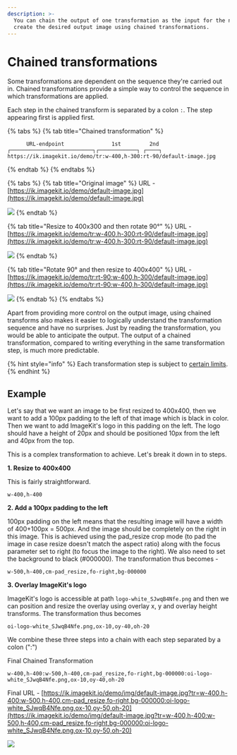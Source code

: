 ```yaml
---
description: >-
  You can chain the output of one transformation as the input for the next to
  create the desired output image using chained transformations.
---
```


# Chained transformations

Some transformations are dependent on the sequence they're carried out in. Chained transformations provide a simple way to control the sequence in which transformations are applied.

Each step in the chained transform is separated by a colon `:`. The step appearing first is applied first.                      

{% tabs %}
{% tab title="Chained transformation" %}
```markup
      URL-endpoint               1st         2nd                                  
┌──────────────────────────┐┌────────────┐ ┌────┐
https://ik.imagekit.io/demo/tr:w-400,h-300:rt-90/default-image.jpg
```
{% endtab %}
{% endtabs %}

{% tabs %}
{% tab title="Original image" %}
URL - [https://ik.imagekit.io/demo/default-image.jpg](https://ik.imagekit.io/demo/default-image.jpg)

![](https://ik.imagekit.io/demo/default-image.jpg)
{% endtab %}

{% tab title="Resize to 400x300 and then rotate 90°" %}
URL - [https://ik.imagekit.io/demo/tr:w-400,h-300:rt-90/default-image.jpg](https://ik.imagekit.io/demo/tr:w-400,h-300:rt-90/default-image.jpg)

![](https://ik.imagekit.io/demo/tr:w-400,h-300:rt-90/default-image.jpg)
{% endtab %}

{% tab title="Rotate 90° and then resize to 400x400" %}
URL - [https://ik.imagekit.io/demo/tr:rt-90:w-400,h-300/default-image.jpg](https://ik.imagekit.io/demo/tr:rt-90:w-400,h-300/default-image.jpg)

![](https://ik.imagekit.io/demo/tr:rt-90:w-400,h-300/default-image.jpg)
{% endtab %}
{% endtabs %}

Apart from providing more control on the output image, using chained transforms also makes it easier to logically understand the transformation sequence and have no surprises. Just by reading the transformation, you would be able to anticipate the output. The output of a chained transformation, compared to writing everything in the same transformation step, is much more predictable.

{% hint style="info" %}
Each transformation step is subject to [certain limits](../../limits-and-troubleshooting/limits.md#image-limits).
{% endhint %}

## Example

Let's say that we want an image to be first resized to 400x400, then we want to add a 100px padding to the left of that image which is black in color. Then we want to add ImageKit's logo in this padding on the left. The logo should have a height of 20px and should be positioned 10px from the left and 40px from the top.

This is a complex transformation to achieve. Let's break it down in to steps.

**1. Resize to 400x400**

This is fairly straightforward.

`w-400,h-400`

**2. Add a 100px padding to the left**

100px padding on the left means that the resulting image will have a width of 400+100px = 500px. And the image should be completely on the right in this image. This is achieved using the pad_resize crop mode (to pad the image in case resize doesn't match the aspect ratio) along with the focus parameter set to right (to focus the image to the right). We also need to set the background to black (#000000). The transformation thus becomes -

`w-500,h-400,cm-pad_resize,fo-right,bg-000000`

**3. Overlay ImageKit's logo**

ImageKit's logo is accessible at path `logo-white_SJwqB4Nfe.png` and then we can position and resize the overlay using overlay x, y and overlay height transforms. The transformation thus becomes

`oi-logo-white_SJwqB4Nfe.png,ox-10,oy-40,oh-20`

We combine these three steps into a chain with each step separated by a colon (":")

Final Chained Transformation

`w-400,h-400:w-500,h-400,cm-pad_resize,fo-right,bg-000000:oi-logo-white_SJwqB4Nfe.png,ox-10,oy-40,oh-20`

Final URL - [https://ik.imagekit.io/demo/img/default-image.jpg?tr=w-400,h-400:w-500,h-400,cm-pad_resize,fo-right,bg-000000:oi-logo-white_SJwqB4Nfe.png,ox-10,oy-50,oh-20](https://ik.imagekit.io/demo/img/default-image.jpg?tr=w-400,h-400:w-500,h-400,cm-pad_resize,fo-right,bg-000000:oi-logo-white_SJwqB4Nfe.png,ox-10,oy-50,oh-20)

![](https://ik.imagekit.io/demo/img/default-image.jpg?tr=w-400,h-400:w-500,h-400,cm-pad_resize,fo-right,bg-000000:oi-logo-white_SJwqB4Nfe.png,ox-10,oy-50,oh-20)
